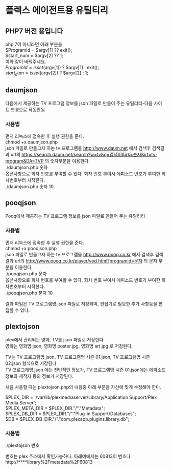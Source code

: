 # 플렉스 에이전트용 유틸티리
## PHP7 버전 용입니다
php 7이 아니라면 아래 부분을  
$ProgramId = $argv[1] ?? exit();  
$start_num = $argv[2] ?? 1;  
이와 같이 바꿔주세요.  
$ProgramId = isset($argv[1]) ? $argv[1] :  exit();  
$start_num = isset($argv[2]) ? $argv[2] : 1;  
## daumjson
다음에서 제공하는 TV 프로그램 정보를 json 파일로 만들어 주는 유틸리티-다음 사이트 변경으로 작동안됨

### 사용법
먼저 리눅스에 접속한 후 실행 권한을 준다.  
chmod +x daumjson.php   
json 파일로 만들고자 하는 tv 프로그램을 http://www.daum.net 에서 검색후 검색결과 url의 https://search.daum.net/search?w=tv&q=검색어&irk=숫자&irt=tv-program&DA=TVP 의 숫자부분을 이용한다.  
./daumjson.php 숫자  
옵션사항으로 회차 번호를 부여할 수 있다. 회차 번호 부여시 에피소드 번호가 부여한 회차번호부터 시작한다.  
./daumjson.php 숫자  10

## pooqjson
Pooq에서 제공하는 TV 프로그램 정보를 json 파일로 만들어 주는 유틸리티

### 사용법
먼저 리눅스에 접속한 후 실행 권한을 준다.  
chmod +x pooqjson.php   
json 파일로 만들고자 하는 tv 프로그램을 http://www.pooq.co.kr 에서 검색후 검색결과 url의 http://www.pooq.co.kr/player/vod.html?programid=문자 의 문자 부분을 이용한다.  
./pooqjson.php 문자  
옵션사항으로 회차 번호를 부여할 수 있다. 회차 번호 부여시 에피소드 번호가 부여한 회차번호부터 시작한다.  
./pooqjson.php 문자  10


결과 파일은 TV 프로그램명.json 파일로 저장되며, 편집기로 필요한 추가 사항등을 편집할 수 있다.

## plextojson
plex에서 관리되는 영화, TV를 json 파일로 저장한다  
영화는 영화명.json, 영화명 poster.jpg, 영화명 art.jpg 로 저장된다.  

TV는 TV 프로그램명.json, TV 프로그램명 시즌 01.json, TV 프로그램명 시즌 02.json 형식으로 저장된다  
TV 프로그래명.json 에는 전반적인 정보가, TV 프로그램명 시즌 01.json에는 에피소드 정보와 제작자 등의 정보가 저장된다.  

처음 사용할 때는 plextojson.php의 내용중 아래 부분을 자신에 맞게 수정해야 한다.  

$PLEX_DIR = '/var/lib/plexmediaserver/Library/Application Support/Plex Media Server';  
$PLEX_META_DIR = $PLEX_DIR."/"."Metadata";  
$PLEX_DB_DIR = $PLEX_DIR."/"."Plug-in Support/Databases";  
$DB = $PLEX_DB_DIR."/"."com.plexapp.plugins.library.db";  
### 사용법
./plextojson 번호  

번호는 plex 주소에서 확인가능하다. 아래예에서는 60813이 번호다  
http://****library%2Fmetadata%2F60813
